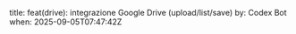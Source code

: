 title: feat(drive): integrazione Google Drive (upload/list/save)
by: Codex Bot
when: 2025-09-05T07:47:42Z
